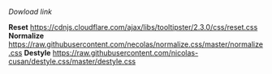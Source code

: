 *Dowload link*

**Reset**
https://cdnjs.cloudflare.com/ajax/libs/tooltipster/2.3.0/css/reset.css
**Normalize**
https://raw.githubusercontent.com/necolas/normalize.css/master/normalize.css
**Destyle**
https://raw.githubusercontent.com/nicolas-cusan/destyle.css/master/destyle.css